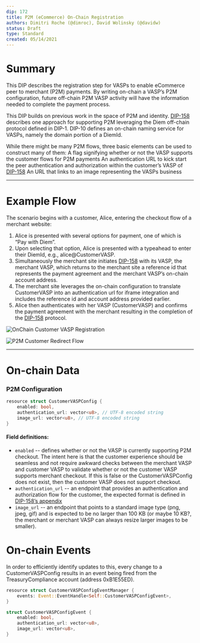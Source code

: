 ```yaml
---
dip: 172
title: P2M (eCommerce) On-Chain Registration
authors: Dimitri Roche (@dimroc), David Wolinsky (@davidw)
status: Draft
type: Standard
created: 05/14/2021
---
```


# Summary

This DIP describes the registration step for VASPs to enable eCommerce peer to merchant (P2M) payments. By writing on-chain a VASP’s P2M configuration, future off-chain P2M VASP activity will have the information needed to complete the payment process.

This DIP builds on previous work in the space of P2M and identity. [DIP-158](https://github.com/diem/dip/blob/main/dips/dip-158.md) describes one approach for supporting P2M leveraging the Diem off-chain protocol defined in DIP-1. DIP-10 defines an on-chain naming service for VASPs, namely the domain portion of a DiemId.

While there might be many P2M flows, three basic elements can be used to construct many of them:
A flag signifying whether or not the VASP supports the customer flows for P2M payments
An authentication URL to kick start the peer authentication and authorization within the customer’s VASP of [DIP-158](https://github.com/diem/dip/blob/main/dips/dip-158.md)
An URL that links to an image representing the VASPs business

---

# Example Flow

The scenario begins with a customer, Alice, entering the checkout flow of a merchant website:
1. Alice is presented with several options for payment, one of which is “Pay with Diem”.
1. Upon selecting that option, Alice is presented with a typeahead to enter their DiemId, e.g., alice@CustomerVASP.
1. Simultaneously the merchant site initiates [DIP-158](https://github.com/diem/dip/blob/main/dips/dip-158.md) with its VASP, the merchant VASP, which returns to the merchant site a reference id that represents the payment agreement and the merchant VASP’s on-chain account address.
1. The merchant site leverages the on-chain configuration to translate CustomerVASP into an authentication url for iframe integration and includes the reference id and account address provided earlier.
1. Alice then authenticates with her VASP (CustomerVASP) and confirms the payment agreement with the merchant resulting in the completion of the [DIP-158](https://github.com/diem/dip/blob/main/dips/dip-158.md) protocol.


![OnChain Customer VASP Registration](https://static.swimlanes.io/c359dbf4495430287bfc49a66a613176.png)

![P2M Customer Redirect Flow](https://static.swimlanes.io/655c351bab8eef00d30a4e33a3818f24.png)

---

# On-chain Data

### P2M Configuration

```rust
resource struct CustomerVASPConfig {
    enabled: bool,
    authentication_url: vector<u8>, // UTF-8 encoded string
    image_url: vector<u8>, // UTF-8 encoded string
}
```

#### Field definitions:
* `enabled` -- defines whether or not the VASP is currently supporting P2M checkout. The intent here is that the customer experience should be seamless and not require awkward checks between the merchant VASP and customer VASP to validate whether or not the customer VASP supports merchant checkout. If this is false or the CustomerVASPConfig does not exist, then the customer VASP does not support checkout.
* `authentication_url` -- an endpoint that provides an authentication and authorization flow for the customer, the expected format is defined in [DIP-158’s appendix](https://github.com/diem/dip/blob/main/dips/dip-158.md#appendix-a---prerequisite-sharing-common-payment-identifier-and-address)
* `image_url` -- an endpoint that points to a standard image type (png, jpeg, gif) and is expected to be no larger than 100 KB (or maybe 10 KB?, the merchant or merchant VASP can always resize larger images to be smaller).

# On-chain Events

In order to efficiently identify updates to this, every change to a CustomerVASPConfig results in an event being fired from the TreasuryCompliance account (address 0xB1E55ED).

```rust
resource struct CustomerVASPConfigEventManager {
    events: Event::EventHandle<Self::CustomerVASPConfigEvent>,
}

struct CustomerVASPConfigEvent {
    enabled: bool,
    authentication_url: vector<u8>,
    image_url: vector<u8>,
}
```
